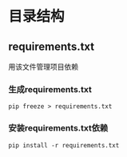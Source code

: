 # 目录结构

## requirements.txt

用该文件管理项目依赖

### 生成requirements.txt
``` shell
pip freeze > requirements.txt
```
### 安装requirements.txt依赖
``` shell
pip install -r requirements.txt
```